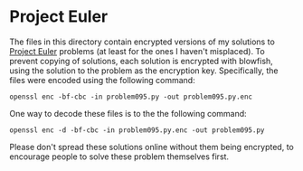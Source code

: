 # Project Euler

The files in this directory contain encrypted versions of my solutions to
[Project Euler](https://projecteuler.net) problems (at least for the ones I haven't misplaced). To
prevent copying of solutions, each solution is encrypted with blowfish, using the solution to the
problem as the encryption key. Specifically, the files were encoded using the following command:

    openssl enc -bf-cbc -in problem095.py -out problem095.py.enc

One way to decode these files is to the the following command:

    openssl enc -d -bf-cbc -in problem095.py.enc -out problem095.py

Please don't spread these solutions online without them being encrypted, to encourage people to
solve these problem themselves first.
